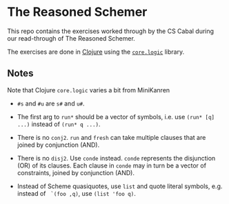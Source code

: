 # The Reasoned Schemer

This repo contains the exercises worked through by the CS Cabal during our
read-through of The Reasoned Schemer.

The exercises are done in [Clojure](https://clojure.org/) using the [`core.logic`](https://github.com/clojure/core.logic) library.

## Notes

Note that Clojure `core.logic` varies a bit from MiniKanren

* `#s` and `#u` are `s#` and `u#`.

* The first arg to `run*` should be a vector of symbols, i.e. use `(run* [q] ...)` instead of `(run* q ...)`.

* There is no `conj2`.  `run` and `fresh` can take multiple clauses that are joined by conjunction (AND).

* There is no `disj2`.  Use `conde` instead.  `conde` represents the disjunction (OR) of its clauses.
  Each clause in `conde` may in turn be a vector of constraints, joined by conjunction (AND).

* Instead of Scheme quasiquotes, use `list` and quote literal symbols, e.g. instead
  of `` `(foo ,q)``, use `(list 'foo q)`.

